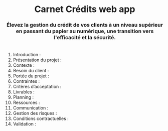 <p align="center">
  <h1 align="center">Carnet Crédits web app</h1>

  <h3 align="center">
    Élevez la gestion du crédit de vos clients à un niveau supérieur en passant du papier au numérique, une transition vers l'efficacité et la sécurité.
    <br/>
    <br/>
  </h3>
</p>

<ol>
  <li>Introduction :</li>

  <li>Présentation du projet :</li>

  <li>Contexte :</li>

  <li>Besoin du client :</li>

  <li>Portée du projet :</li>

  <li>Contraintes :</li>

  <li>Critères d’acceptation  :</li>

  <li>Livrables :</li>

  <li>Planning :</li>

  <li>Ressources :</li>

  <li>Communication :</li>

  <li>Gestion des risques :</li>

  <li>Conditions contractuelles :</li>

  <li>Validation :</li>
</ol>
